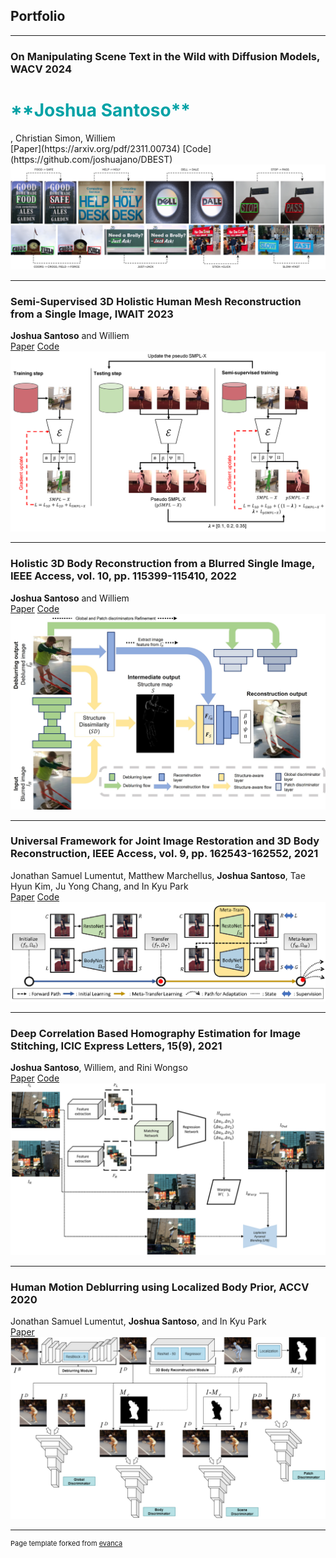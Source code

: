 ## Portfolio

---

### On Manipulating Scene Text in the Wild with Diffusion Models, WACV 2024
<h1 style="color:#01a2a6;"> **Joshua Santoso**</h1>, Christian Simon, Williem<br />[Paper](https://arxiv.org/pdf/2311.00734) [Code](https://github.com/joshuajano/DBEST)
<img src="images/publications/wacv2024.png?raw=true"/>

---

### Semi-Supervised 3D Holistic Human Mesh Reconstruction from a Single Image, IWAIT 2023
**Joshua Santoso** and Williem<br />[Paper](https://doi.org/10.1117/12.2665606) [Code](https://github.com/joshuajano/SSHHMA/)
<img src="images/publications/iwait2023.png?raw=true"/>

---

### Holistic 3D Body Reconstruction from a Blurred Single Image, IEEE Access, vol. 10, pp. 115399-115410, 2022
**Joshua Santoso** and Williem<br />[Paper](https://ieeexplore.ieee.org/document/9933771) [Code](https://github.com/joshuajano/D2R/)
<img src="images/publications/ieee_access2022.jpg?raw=true"/>

---

### Universal Framework for Joint Image Restoration and 3D Body Reconstruction, IEEE Access, vol. 9, pp. 162543-162552, 2021
Jonathan Samuel Lumentut, Matthew Marchellus, **Joshua Santoso**, Tae Hyun Kim, Ju Yong Chang, and In Kyu Park<br />[Paper](https://ieeexplore.ieee.org/document/9933771) [Code](https://github.com/joshuajano/D2R/)
<img src="images/publications/ieee_access2021.png?raw=true"/>

---

### Deep Correlation Based Homography Estimation for Image Stitching, ICIC Express Letters, 15(9), 2021
**Joshua Santoso**, Williem, and Rini Wongso<br />[Paper](http://www.icicel.org/ell/contents/2021/9/el-15-09-12.pdf) [Code](https://github.com/joshuajano/DCH)
<img src="images/publications/icic_express2021.png?raw=true"/>

---

### Human Motion Deblurring using Localized Body Prior, ACCV 2020
Jonathan Samuel Lumentut, **Joshua Santoso**, and In Kyu Park<br />[Paper](https://openaccess.thecvf.com/content/ACCV2020/papers/Lumentut_Human_Motion_Deblurring_using_Localized_Body_Prior_ACCV_2020_paper.pdf)
<img src="images/publications/accv2020.png?raw=true"/>

---
<p style="font-size:11px">Page template forked from <a href="https://github.com/evanca/quick-portfolio">evanca</a></p>
<!-- Remove above link if you don't want to attibute -->
